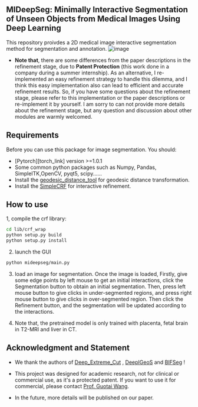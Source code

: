 ## MIDeepSeg: Minimally Interactive Segmentation of Unseen Objects from Medical Images Using Deep Learning
This repository proivdes a 2D medical image interactive segmentation method for segmentation and annotation.
 ![image](https://github.com/Luoxd1996/MIDeepSeg/blob/master/demo_video/demo.gif)
* **Note that**, there are some differences from the paper descriptions in the refinement stage, due to **Patent Protection** (this work done in a company during a summer internship). As an alternative, I re-implemented an easy refinement strategy to handle this dilemma, and I think this easy implementation also can lead to efficient and accurate refinement results. So, if you have some questions about the refinement stage, please refer to this implementation or the paper descriptions or re-implement it by yourself. I am sorry to can not provide more details about the refinement stage, but any question and discussion about other modules are warmly welcomed.

## Requirements
Before you can use this package for image segmentation. You should:
* [Pytorch][torch_link] version >=1.0.1
* Some common python packages such as Numpy, Pandas, SimpleITK,OpenCV, pyqt5, scipy......
* Install the [geodesic_distance_tool][geos_dis_link] for geodesic distance transformation.
* Install the [SimpleCRF][simplecrf_link] for interactive refinement.
## How to use
1, compile the crf library:

```bash
cd lib/crf_wrap
python setup.py build
python setup.py install
```

2. launch the GUI
```bash
python mideepseg/main.py
``` 
3. load an image for segmentation. Once the image is loaded,  Firstly, give some edge points by left mouse to get an initial interactions, click the Segmentation button to obtain an initial segmentation. Then, press left mouse button to give clicks in under-segmented regions, and press right mouse button to give clicks  in over-segmented region. Then click the Refinement button, and the segmentation will be updated according to the interactions.

4. Note that, the pretrained model is only trained with placenta, fetal brain in T2-MRI and liver in CT.

## Acknowledgment and Statement
* We thank the authors of [Deep_Extreme_Cut][dextr_link] , [DeepIGeoS][deepigeos_link] and [BIFSeg][bifseg_link] !

[geos_dis_link]: https://github.com/taigw/GeodisITK
[simplecrf_link]: https://github.com/HiLab-git/SimpleCRF
[dextr_link]: https://openaccess.thecvf.com/content_cvpr_2018/papers/Maninis_Deep_Extreme_Cut_CVPR_2018_paper.pdf
[deepigeos_link]: https://ieeexplore.ieee.org/document/8370732
[bifseg_link]: https://ieeexplore.ieee.org/stamp/stamp.jsp?arnumber=8270673
* This project was designed for academic research, not for clinical or commercial use, as it's a protected patent.  If you want to use it for commercial, please contact [Prof. Guotai Wang](guotai.wang@uestc.edu.cn).

* In the future, more details will be published on our paper.
